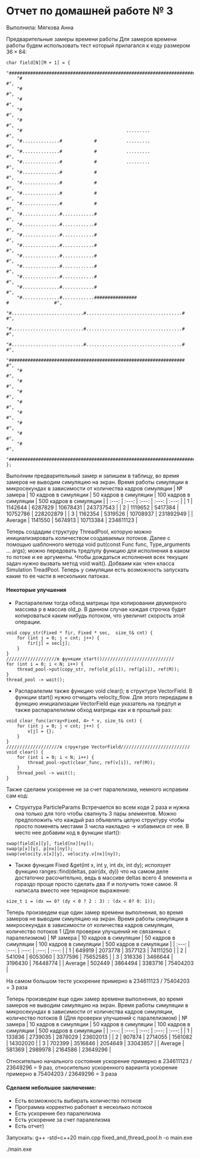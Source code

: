 # Отчет по домашней работе № 3
Выполнила: Мягкова Анна

Предварительные замеры времени работы
Для замеров времени работы будем использовать тест который прилагался к коду размером $36 \times 84$:
```
char field[N][M + 1] = {
    "####################################################################################",
    "#                                                                                  #",
    "#                                                                                  #",
    "#                                                                                  #",
    "#                                                                                  #",
    "#                                                                                  #",
    "#                                       .........                                  #",
    "#..............#            #           .........                                  #",
    "#..............#            #           .........                                  #",
    "#..............#            #           .........                                  #",
    "#..............#            #                                                      #",
    "#..............#            #                                                      #",
    "#..............#            #                                                      #",
    "#..............#            #                                                      #",
    "#..............#............#                                                      #",
    "#..............#............#                                                      #",
    "#..............#............#                                                      #",
    "#..............#............#                                                      #",
    "#..............#............#                                                      #",
    "#..............#............#                                                      #",
    "#..............#............#                                                      #",
    "#..............#............#                                                      #",
    "#..............#............################                     #                 #",
    "#...........................#....................................#                 #",
    "#...........................#....................................#                 #",
    "#...........................#....................................#                 #",
    "##################################################################                 #",
    "#                                                                                  #",
    "#                                                                                  #",
    "#                                                                                  #",
    "#                                                                                  #",
    "#                                                                                  #",
    "#                                                                                  #",
    "#                                                                                  #",
    "#                                                                                  #",
    "####################################################################################",
};
```

Выполним предварительный замер и запишем в таблицу, во время замеров не выводим симуляцию на экран.
Время работы симуляции в микросекундах в зависимости от количества кадров симуляции
| № замера  | 10 кадров в симуляции | 50 кадров в симуляции | 100 кадров в симуляции | 500 кадров в симуляции |
| :---:  | :---:       |     :---:      |          :---: | :---: |
| 1 | 1142644   | 6287829     | 10678431    | 243737543 | 
| 2 | 1119652 | 5417384 | 10752786 | 228202879 | 
| 3 | 1162354 | 5319526 | 10708937 | 231892949 | 
| Average | 1141550   | 5674913     | 10713384    | 234611123 | 

Теперь создадим структуру ThreadPool, которую можно инициализировать количеством создаваемых потоков. Далее с помощью шаблонного метода void put(const Func func, Type_arguments ... args); можно передовать тредпулу функцию для исполнения в каком то потоке и ее аргументы. Чтобы дождаться исполнения всех текущих задач нужно вызвать метод void wait(). Добваим как член класса Simulation TreadPool. Теперь у симуляции есть возможность запускать какие то ее части в нескольких патоках. 
#### Некоторые улучшения
- Распаралелим тогда обход матрицы при копировании двумерного массива p в массив old_p. В данном случае каждая строчка будет копироваться каким нибудь потоком, что увеличит скорость этой операции.
```
void copy_str(Fixed * fir, Fixed * sec,  size_t& cnt) {
    for (int j = 0; j < cnt; j++) {
        fir[j] = sec[j];
    }
}
///////////////////в функции start()///////////////////////////
for (int i = 0; i < N; i++) {
    thread_pool->put(copy_str, ref(old_p[i]), ref(p[i]), ref(M));
}
thread_pool -> wait();
```
- Распаралелим также функцию void clear(); в структуре VectorField. В функции start() нужно отчищать velocity_flow. Для этого передадим в функцию инициализации VectorField еще указатель на тредпул и также распаралелилим обход матрицы как и в прошлый раз:
```
void clear_func(array<Fixed, 4> * v, size_t& cnt) {
    for (int j = 0; j < cnt; j++) {
        v[j] = {};
    }
}
////////////////////в структуре VectorField//////////////////////////
void clear() {
    for (int i = 0; i < N; i++) {
        thread_pool->put(clear_func, ref(v[i]), ref(M));
    }
    thread_pool -> wait();
}
```
Также сделаем ускорение не за счет паралелизма, немного исправим сам код:
- Структура ParticleParams Встречается во всем коде 2 раза и нужна она только для того чтобы свапнуть 3 пары элементов. Можно предположить что каждый раз объявлять целую структуру чтобы просто поменять местами 3 числа накладно -> избавимся от нее. В место нее добавим код в функции start():
```
swap(field[x][y], field[nx][ny]);
swap(p[x][y], p[nx][ny]);
swap(velocity.v[x][y], velocity.v[nx][ny]);
```
- Также функция Fixed &get(int x, int y, int dx, int dy); исползует функцию ranges::find(deltas, pair(dx, dy)) что на самом деле достаточно расочительно, ведь в массиве deltas всего 4 элемента и гораздо проще просто сделать два if и получить тоже самое. Я написала вместо нее тернарное выражение:
```
size_t i = (dx == 0? (dy < 0 ? 2 : 3) : (dx < 0? 0: 1));
```
Теперь произведем еще один замер времени выполнения, во время замеров не выводим симуляцию на экран.
Время работы симуляции в микросекундах в зависимости от количества кадров симуляции, количество потоков 1 (Для проверки улучшений не связанных с паралелизмом)
| № замера  | 10 кадров в симуляции | 50 кадров в симуляции | 100 кадров в симуляции | 500 кадров в симуляции |
| :---:  | :---:       |     :---:      |          :---: | :---: |
| 1 | 649919   | 2073778     | 3577123    | 74111250 | 
| 2 | 541094 | 6053060 | 3377596 | 75652585 | 
| 3 | 316336 | 3466644 | 3196430 | 76448774 | 
| Average | 502449   | 3864494     | 3383716    | 75404203 | 

На самом большом тесте ускорение примерно в 234611123 / 75404203 = 3 раза

Теперь произведем еще один замер времени выполнения, во время замеров не выводим симуляцию на экран.
Время работы симуляции в микросекундах в зависимости от количества кадров симуляции, количество потоков 8 (Для проверки улучшений с паралелизмом)
| № замера  | 10 кадров в симуляции | 50 кадров в симуляции | 100 кадров в симуляции | 500 кадров в симуляции |
| :---:  | :---:       |     :---:      |          :---: | :---: |
| 1 | 133836   | 2739035     | 2878029    | 23602013 | 
| 2 | 907874 | 2714055 | 1561082 | 14302020 | 
| 3 | 702399 | 3516846 | 2054649 | 33043857 | 
| Average | 581369   | 2989978     | 2164586    | 23649296 | 

Относительно начального состояния ускорение примерно в 234611123 / 23649296 = 9 раз, относительно ускоренного варианта ускорение примерно в 75404203 / 23649296 = 3 раза

#### Сделаем небольшое заключение:
- Есть возможность выбирать количество потоков
- Программа корректно работает в несколько потоков
- Есть ускорение без паралелизма
- Есть ускорение за счет паралелизма
- Есть отчет)

Запускать:
g++ -std=c++20  main.cpp fixed_and_thread_pool.h -o main.exe

./main.exe

